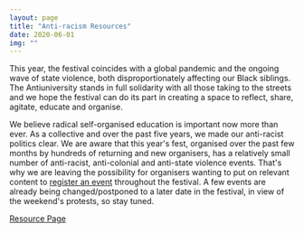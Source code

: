 ```yaml
---
layout: page
title: "Anti-racism Resources"
date: 2020-06-01
img: ""
---
```

This year, the festival coincides with a global pandemic and the ongoing wave of state violence, both disproportionately affecting our Black siblings. The Antiuniversity stands in full solidarity with all those taking to the streets and we hope the festival can do its part in creating a space to reflect, share, agitate, educate and organise.

We believe radical self-organised education is important now more than ever. As a collective and over the past five years, we made our anti-racist politics clear. We are aware that this year's fest, organised over the past few months by hundreds of returning and new organisers, has a relatively small number of anti-racist, anti-colonial and anti-state violence events. That's why we are leaving the possibility for organisers wanting to put on relevant content to <a href="https://2020.antiuniversity.org/register" target="_blank">register an event</a> throughout the festival. A few events are already being changed/postponed to a later date in the festival, in view of the weekend's protests, so stay tuned.

<a href="/anti-racism-resources" target="_blank">
Resource Page</a>